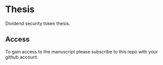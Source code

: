 # Thesis
Dividend security token thesis.

## Access
To gain access to the manuscript please subscribe to this repo with your github account. 
